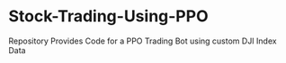 # Stock-Trading-Using-PPO
Repository Provides Code for a PPO Trading Bot using custom DJI Index Data
